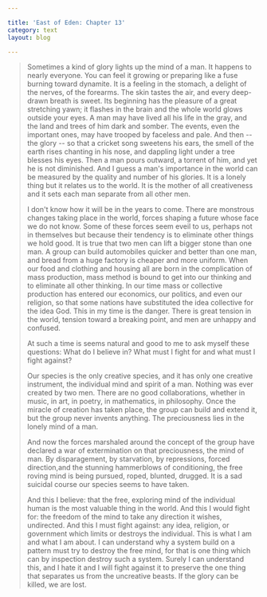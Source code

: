 ```yaml
---

title: 'East of Eden: Chapter 13'
category: text
layout: blog

---
```


> Sometimes a kind of glory lights up the mind of a man. It happens to nearly everyone. You can feel it growing or preparing like a fuse burning toward dynamite. It is a feeling in the stomach, a delight of the nerves, of the forearms. The skin tastes the air, and every deep-drawn breath is sweet. Its beginning has the pleasure of a great stretching yawn; it flashes in the brain and the whole world glows outside your eyes. A man may have lived all his life in the gray, and the land and trees of him dark and somber. The events, even the important ones, may have trooped by faceless and pale. And then -- the glory -- so that a cricket song sweetens his ears, the smell of the earth rises chanting in his nose, and dappling light under a tree blesses his eyes. Then a man pours outward, a torrent of him, and yet he is not diminished. And I guess a man's importance in the world can be measured by the quality and number of his glories. It is a lonely thing but it relates us to the world. It is the mother of all creativeness and it sets each man separate from all other men.
> 
> I don't know how it will be in the years to come. There are monstrous changes taking place in the world, forces shaping a future whose face we do not know. Some of these forces seem eveil to us, perhaps not in themselves but because their tendency is to eliminate other things we hold good. It is true that two men can lift a bigger stone than one man. A group can build automobiles quicker and better than one man, and bread from a huge factory is cheaper and more uniform. When our food and clothing and housing all are born in the complication of mass production, mass method is bound to get into our thinking and to eliminate all other thinking. In our time mass or collective production has entered our economics, our politics, and even our religion, so that some nations have substituted the idea collective for the idea God. This in my time is the danger. There is great tension in the world, tension toward a breaking point, and men are unhappy and confused.
> 
> At such a time is seems natural and good to me to ask myself these questions: What do I believe in? What must I fight for and what must I fight against?
> 
> Our species is the only creative species, and it has only one creative instrument, the individual mind and spirit of a man. Nothing was ever created by two men. There are no good collaborations, whether in music, in art, in poetry, in mathematics, in philosophy. Once the miracle of creation has taken place, the group can build and extend it, but the group never invents anything. The preciousness lies in the lonely mind of a man.
> 
> And now the forces marshaled around the concept of the group have declared a war of extermination on that preciousness, the mind of man. By disparagement, by starvation, by repressions, forced direction,and the stunning hammerblows of conditioning, the free roving mind is being pursued, roped, blunted, drugged. It is a sad suicidal course our species seems to have taken.
> 
> And this I believe: that the free, exploring mind of the individual human is the most valuable thing in the world. And this I would fight for: the freedom of the mind to take any direction it wishes, undirected. And this I must fight against: any idea, religion, or government which limits or destroys the individual. This is what I am and what I am about. I can understand why a system build on a pattern must try to destroy the free mind, for that is one thing which can by inspection destroy such a system. Surely I can understand this, and I hate it and I will fight against it to preserve the one thing that separates us from the uncreative beasts. If the glory can be killed, we are lost.
